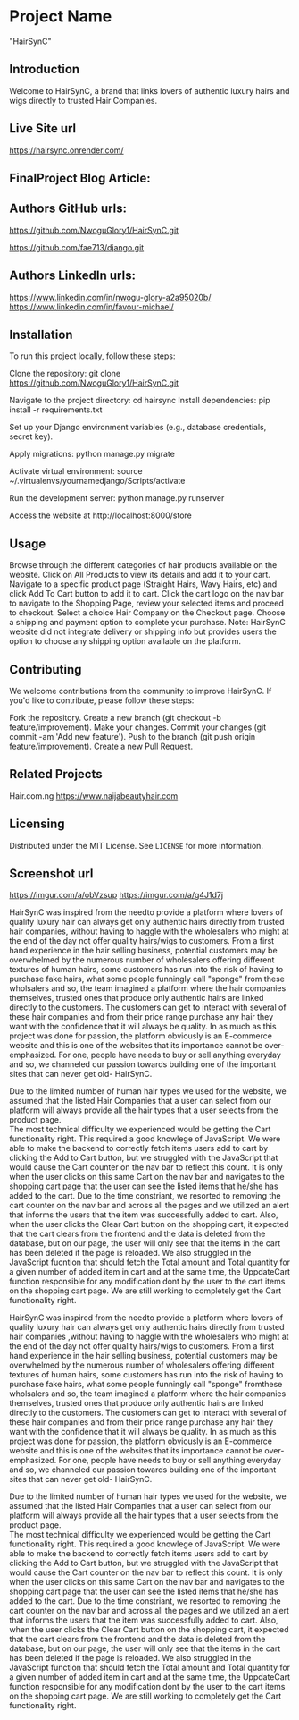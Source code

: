 # Project Name
"HairSynC" 

## Introduction

Welcome to HairSynC, a brand that links lovers of authentic luxury hairs and wigs directly to trusted Hair Companies.

## Live Site url
 https://hairsync.onrender.com/

## FinalProject Blog Article:

## Authors GitHub urls: 
https://github.com/NwoguGlory1/HairSynC.git

https://github.com/fae713/django.git


## Authors LinkedIn urls: 
https://www.linkedin.com/in/nwogu-glory-a2a95020b/
https://www.linkedin.com/in/favour-michael/

## Installation
To run this project locally, follow these steps:

Clone the repository:
git clone https://github.com/NwoguGlory1/HairSynC.git

Navigate to the project directory:
cd hairsync
Install dependencies:
pip install -r requirements.txt

Set up your Django environment variables (e.g., database credentials, secret key).

Apply migrations:
python manage.py migrate

Activate virtual environment:
source ~/.virtualenvs/yournamedjango/Scripts/activate

Run the development server:
python manage.py runserver

Access the website at http://localhost:8000/store

## Usage
Browse through the different categories of hair products available on the website.
Click on All Products to view its details and add it to your cart.
Navigate to a specific product page (Straight Hairs, Wavy Hairs, etc) and click Add To Cart button to add it to cart.
Click the cart logo on the nav bar to navigate to the Shopping Page, review your selected items and proceed to checkout.
Select a choice Hair Company on the Checkout page. 
Choose a  shipping and payment option to complete your purchase. 
Note: HairSynC website did not integrate delivery or shipping info but provides users the option to choose any shipping option available on the platform.

## Contributing
We welcome contributions from the community to improve HairSynC. If you'd like to contribute, please follow these steps:

Fork the repository.
Create a new branch (git checkout -b feature/improvement).
Make your changes.
Commit your changes (git commit -am 'Add new feature').
Push to the branch (git push origin feature/improvement).
Create a new Pull Request.

 ## Related Projects
 Hair.com.ng
 https://www.naijabeautyhair.com

## Licensing
Distributed under the MIT License. See `LICENSE` for more information.

## Screenshot url
https://imgur.com/a/obVzsup
https://imgur.com/a/g4J1d7j

HairSynC was inspired from  the needto provide a platform where lovers of quality luxury hair can always get  only authentic hairs directly from trusted hair companies, without having to haggle with the wholesalers who might at the end of the day not offer quality hairs/wigs to customers. From a first hand experience in the hair selling business, potential customers may be overwhelmed by the numerous number of wholesalers offering different textures of human hairs, some customers has run into the risk of having to purchase fake hairs, what some people funningly call "sponge" from these wholsalers and so, the team imagined a platform where the hair companies themselves, trusted ones that produce only authentic hairs are linked directly to the customers. The customers can get to interact with several of  these hair companies and from their price range purchase any hair they want with the confidence that it will always be quality. 
In as much as this project was done for passion, the platform obviously is an E-commerce website and this is one of the websites that its importance cannot be over-emphasized. For one, people have needs to buy or sell anything everyday and so, we channeled our passion towards building one of the important sites that can never get old- HairSynC. 

Due to the limited number of human hair types we used for the website, we assumed that the listed Hair Companies that a user can select from our platform will always provide all the hair types that a user selects from the product page.   
The most technical difficulty we experienced would be getting the Cart functionality right. This required a good knowlege of JavaScript. We were able to make the backend to correctly fetch items users add to cart by clicking the Add to Cart button, but we struggled with the JavaScript that would cause the Cart counter on the nav bar to reflect this count. It is only when the user clicks on this same Cart on the nav bar and navigates to the shopping cart page that the user can see the listed items that he/she has added to the cart. Due to the time constriant, we resorted to removing the cart counter on the nav bar and across all the pages and we utilized an alert that informs the users that the item was successfully added to cart.  Also, when the user clicks the Clear Cart button on the shopping cart, it expected that the cart clears from the frontend and the data is deleted from the database, but on our page, the user will only see that the items in the cart has been deleted if the page is reloaded. We also struggled in the JavaScript fucntion that should fetch the Total amount and Total quantity for a given number of added item in cart and at the same time, the UppdateCart function responsible for any modification dont by the user to the cart items on the shopping cart page.  We are still working to completely get the Cart functionality right.

HairSynC was inspired from  the needto provide a platform where lovers of quality luxury hair can always get  only authentic hairs directly from trusted hair companies ,without having to haggle with the wholesalers who might at the end of the day not offer quality hairs/wigs to customers. From a first hand experience in the hair selling business, potential customers may be overwhelmed by the numerous number of wholesalers offering different textures of human hairs, some customers has run into the risk of having to purchase fake hairs, what some people funningly call "sponge" fromthese wholsalers and so, the team imagined a platform where the hair companies themselves, trusted ones that produce only authentic hairs are linked directly to the customers. The customers can get to interact with several of  these hair companies and from their price range purchase any hair they want with the confidence that it will always be quality. 
In as much as this project was done for passion, the platform obviously is an E-commerce website and this is one of the websites that its importance cannot be over-emphasized. For one, people have needs to buy or sell anything everyday and so, we channeled our passion towards building one of the important sites that can never get old- HairSynC. 

Due to the limited number of human hair types we used for the website, we assumed that the listed Hair Companies that a user can select from our platform will always provide all the hair types that a user selects from the product page.   
The most technical difficulty we experienced would be getting the Cart functionality right. This required a good knowlege of JavaScript. We were able to make the backend to correctly fetch items users add to cart by clicking the Add to Cart button, but we struggled with the JavaScript that would cause the Cart counter on the nav bar to reflect this count. It is only when the user clicks on this same Cart on the nav bar and navigates to the shopping cart page that the user can see the listed items that he/she has added to the cart. Due to the time constriant, we resorted to removing the cart counter on the nav bar and across all the pages and we utilized an alert that informs the users that the item was successfully added to cart.  Also, when the user clicks the Clear Cart button on the shopping cart, it expected that the cart clears from the frontend and the data is deleted from the database, but on our page, the user will only see that the items in the cart has been deleted if the page is reloaded. We also struggled in the JavaScript function that should fetch the Total amount and Total quantity for a given number of added item in cart and at the same time, the UppdateCart function responsible for any modification dont by the user to the cart items on the shopping cart page.  We are still working to completely get the Cart functionality right.

